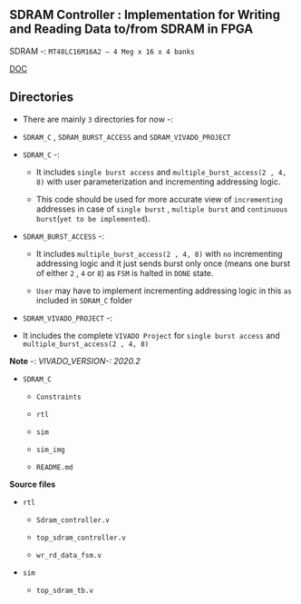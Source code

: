 ## SDRAM Controller : Implementation for Writing and Reading Data to/from SDRAM in FPGA

 SDRAM -: `MT48LC16M16A2 – 4 Meg x 16 x 4 banks`

 [DOC](https://www.alldatasheet.com/datasheet-pdf/pdf/75870/MICRON/MT48LC16M4A2.html)




## Directories

  - There are mainly `3` directories for now -:

  - `SDRAM_C`  , `SDRAM_BURST_ACCESS` and `SDRAM_VIVADO_PROJECT`

  - `SDRAM_C` -: 
   
    - It includes `single burst access` and `multiple_burst_access(2 , 4, 8)` with user parameterization and 
      incrementing addressing logic.

    - This code should be used for more accurate view of `incrementing` addresses in case of `single burst` , `multiple burst` 
      and `continuous burst`(`yet to be implemented`).

  - `SDRAM_BURST_ACCESS` -: 
              
    - It includes `multiple_burst_access(2 , 4, 8)` with `no`  incrementing addressing logic and it just sends 
      burst only once (means one burst of either `2` , `4` or `8`) as `FSM` is halted in `DONE` state.
              
    - `User` may have to implement incrementing addressing logic in this `as` included in  `SDRAM_C` folder

  - `SDRAM_VIVADO_PROJECT` -:

   - It includes the complete `VIVADO Project` for `single burst access` and `multiple_burst_access(2 , 4, 8)`

   **Note** -: *VIVADO_VERSION-: 2020.2*  


  - `SDRAM_C`
    
    - `Constraints`
    
    - `rtl`
         
    - `sim`
         
    - `sim_img`
         
    - `README.md`

**Source files**

  - `rtl`

    - `Sdram_controller.v`

    -  `top_sdram_controller.v`

    -  `wr_rd_data_fsm.v`

  - `sim`

    -  `top_sdram_tb.v`
  